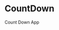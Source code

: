 # CountDown
 Count Down App
     
         
                                                  
                                                  
                                      
                     
            
  
 
  
 

